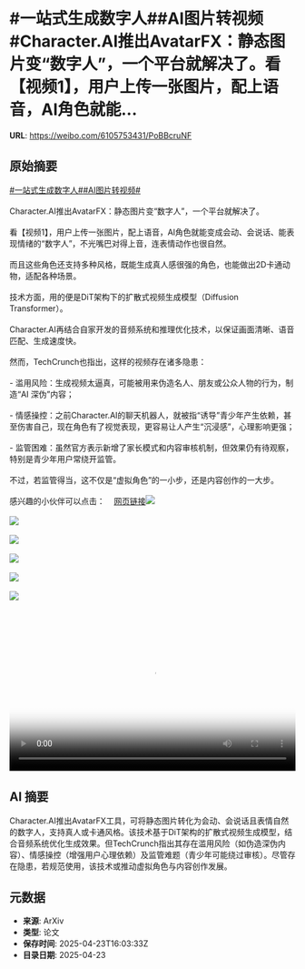# #一站式生成数字人##AI图片转视频#Character.AI推出AvatarFX：静态图片变“数字人”，一个平台就解决了。看【视频1】，用户上传一张图片，配上语音，AI角色就能...

**URL**: https://weibo.com/6105753431/PoBBcruNF

## 原始摘要

<a href="https://m.weibo.cn/search?containerid=231522type%3D1%26t%3D10%26q%3D%23%E4%B8%80%E7%AB%99%E5%BC%8F%E7%94%9F%E6%88%90%E6%95%B0%E5%AD%97%E4%BA%BA%23&amp;extparam=%23%E4%B8%80%E7%AB%99%E5%BC%8F%E7%94%9F%E6%88%90%E6%95%B0%E5%AD%97%E4%BA%BA%23" data-hide=""><span class="surl-text">#一站式生成数字人#</span></a><a href="https://m.weibo.cn/search?containerid=231522type%3D1%26t%3D10%26q%3D%23AI%E5%9B%BE%E7%89%87%E8%BD%AC%E8%A7%86%E9%A2%91%23&amp;extparam=%23AI%E5%9B%BE%E7%89%87%E8%BD%AC%E8%A7%86%E9%A2%91%23" data-hide=""><span class="surl-text">#AI图片转视频#</span></a><br><br>Character.AI推出AvatarFX：静态图片变“数字人”，一个平台就解决了。<br><br>看【视频1】，用户上传一张图片，配上语音，AI角色就能变成会动、会说话、能表现情绪的“数字人”，不光嘴巴对得上音，连表情动作也很自然。<br><br>而且这些角色还支持多种风格，既能生成真人感很强的角色，也能做出2D卡通动物，适配各种场景。<br><br>技术方面，用的便是DiT架构下的扩散式视频生成模型（Diffusion Transformer）。<br><br>Character.AI再结合自家开发的音频系统和推理优化技术，以保证画面清晰、语音匹配、生成速度快。<br><br>然而，TechCrunch也指出，这样的视频存在诸多隐患：<br><br>- 滥用风险：生成视频太逼真，可能被用来伪造名人、朋友或公众人物的行为，制造“AI 深伪”内容；<br><br>- 情感操控：之前Character.AI的聊天机器人，就被指“诱导”青少年产生依赖，甚至伤害自己，现在角色有了视觉表现，更容易让人产生“沉浸感”，心理影响更强；<br><br>- 监管困难：虽然官方表示新增了家长模式和内容审核机制，但效果仍有待观察，特别是青少年用户常绕开监管。<br><br>不过，若监管得当，这不仅是“虚拟角色”的一小步，还是内容创作的一大步。<br><br>感兴趣的小伙伴可以点击：<a href="https://weibo.cn/sinaurl?u=https%3A%2F%2Fcharacter-ai.github.io%2Favatar-fx%2F" data-hide=""><span class="url-icon"><img style="width: 1rem;height: 1rem" src="https://h5.sinaimg.cn/upload/2015/09/25/3/timeline_card_small_web_default.png" referrerpolicy="no-referrer"></span><span class="surl-text">网页链接</span></a><img style="" src="https://tvax1.sinaimg.cn/large/006Fd7o3ly1i0qv73jpo8j30zk0k0jsp.jpg" referrerpolicy="no-referrer"><br><br><img style="" src="https://tvax1.sinaimg.cn/large/006Fd7o3ly1i0qv6zcsasj30cg0ggjrq.jpg" referrerpolicy="no-referrer"><br><br><img style="" src="https://tvax2.sinaimg.cn/large/006Fd7o3ly1i0qv70m47lj30e80e8t91.jpg" referrerpolicy="no-referrer"><br><br><img style="" src="https://tvax1.sinaimg.cn/large/006Fd7o3ly1i0qv6zc6zwj30e80e8q3i.jpg" referrerpolicy="no-referrer"><br><br><img style="" src="https://tvax4.sinaimg.cn/large/006Fd7o3ly1i0qv72357yj30g00cgq3o.jpg" referrerpolicy="no-referrer"><br><br><img style="" src="https://tvax2.sinaimg.cn/large/006Fd7o3ly1i0qv70xuzsj30e80e8gmr.jpg" referrerpolicy="no-referrer"><br><br><br clear="both"><div style="clear: both"></div><video controls="controls" poster="https://tvax1.sinaimg.cn/orj480/006Fd7o3ly1i0qv73msagj30zk0k0jsp.jpg" style="width: 100%"><source src="https://f.video.weibocdn.com/o0/0RURkWNYlx08nHqqxwLK0104120099EH0E010.mp4?label=mp4_720p&amp;template=1280x720.25.0&amp;ori=0&amp;ps=1CwnkDw1GXwCQx&amp;Expires=1745427779&amp;ssig=cmMgbfDaoW&amp;KID=unistore,video"><source src="https://f.video.weibocdn.com/o0/oOVKY3vUlx08nHqqklsI010412004Reg0E010.mp4?label=mp4_hd&amp;template=852x480.25.0&amp;ori=0&amp;ps=1CwnkDw1GXwCQx&amp;Expires=1745427779&amp;ssig=dQ%2FmZdlWAG&amp;KID=unistore,video"><source src="https://f.video.weibocdn.com/o0/iFyeLpFAlx08nHqqyEuk01041200386p0E010.mp4?label=mp4_ld&amp;template=640x360.25.0&amp;ori=0&amp;ps=1CwnkDw1GXwCQx&amp;Expires=1745427779&amp;ssig=pE5l4jg4iu&amp;KID=unistore,video"><p>视频无法显示，请前往<a href="https://video.weibo.com/show?fid=1034%3A5158640668311567" target="_blank" rel="noopener noreferrer">微博视频</a>观看。</p></video>

## AI 摘要

Character.AI推出AvatarFX工具，可将静态图片转化为会动、会说话且表情自然的数字人，支持真人或卡通风格。该技术基于DiT架构的扩散式视频生成模型，结合音频系统优化生成效果。但TechCrunch指出其存在滥用风险（如伪造深伪内容）、情感操控（增强用户心理依赖）及监管难题（青少年可能绕过审核）。尽管存在隐患，若规范使用，该技术或推动虚拟角色与内容创作发展。

## 元数据

- **来源**: ArXiv
- **类型**: 论文
- **保存时间**: 2025-04-23T16:03:33Z
- **目录日期**: 2025-04-23
